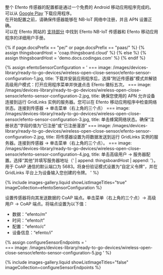 整个 Efento 传感器的配置都是通过一个免费的 Android 移动应用程序完成的。  
可以从 [Google Play](https://play.google.com/store/apps/details?id=pl.efento.cloud&hl=en) 下载应用程序。  
在开始配置之前，请确保传感器能够在 NB-IoT 网络中注册，并且 APN 设置正确。  
可以在 Efento 网站的 [支持部分](https://getefento.com/support/) 中找到 Efento NB-IoT 传感器和 Efento 移动应用程序的详细用户手册。  

{% if page.docsPrefix == "pe/" or page.docsPrefix == "paas/" %}
{% assign thingsboardHost = 'coap.thingsboard.cloud' %}
{% else %}
{% assign thingsboardHost = 'demo.docs.codingas.com' %}
{% endif %}

{% assign efentoSensorConfiguration = '
    ===
        image: /images/devices-library/ready-to-go-devices/wireless-open-close-sensor/efento-sensor-configuration-1.jpg,
        title: 下载并安装应用程序后，选择“附近传感器”模式并解锁高级用户模式：打开应用程序菜单并快速点击 Efento 徽标五次。
    ===
        image: /images/devices-library/ready-to-go-devices/wireless-open-close-sensor/efento-sensor-configuration-2.jpg,
        title: 确保您使用的 APN 允许设备连接到运行 GridLinks 实例的服务器。您可以在 Efento 移动应用程序中检查网络状态。连接到传感器 -> 单击菜单（右上角的三个点）
    ===
        image: /images/devices-library/ready-to-go-devices/wireless-open-close-sensor/efento-sensor-configuration-3.jpg,
        title: 单击蜂窝网络状态。确保“注册状态”字段的值为“已注册”或“已注册漫游”
    ===
        image: /images/devices-library/ready-to-go-devices/wireless-open-close-sensor/efento-sensor-configuration-2.jpg,
        title: 将传感器设置为将数据发送到运行 GridLinks 实例的服务器。连接到传感器 -> 单击菜单（右上角的三个点）。
    ===
        image: /images/devices-library/ready-to-go-devices/wireless-open-close-sensor/efento-sensor-configuration-4.jpg,
        title: 单击高级用户 -> 服务器配置。选择“其他”并填写服务器地址（' | append: thingsboardHost | append: '）。用于 CoAP 通信的默认端口为 5683。将身份验证模式设置为“自定义令牌”，并在 GridLinks 平台上为设备输入您创建的令牌。
'
%}

{% include images-gallery.liquid showListImageTitles="true" imageCollection=efentoSensorConfiguration %}

设置传感器将向其发送数据的 CoAP 端点。单击菜单（右上角的三个点）-> 高级用户 -> CoAP 端点。将端点设置为以下值：

- 数据：“efento/m”
- 时间：“efento/t”
- 配置：“efento/c”
- 设备信息：“efento/i”

{% assign configureSensorEndpoints = '        
    ===
        image: /images/devices-library/ready-to-go-devices/wireless-open-close-sensor/efento-sensor-configuration-5.jpg
'
%}

{% include images-gallery.liquid showListImageTitles="false" imageCollection=configureSensorEndpoints %}